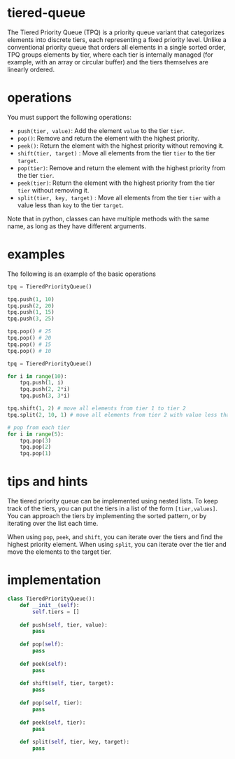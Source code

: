 # tiered-queue
The Tiered Priority Queue (TPQ) is a priority queue variant that categorizes elements into discrete tiers, each representing a fixed priority level. Unlike a conventional priority queue that orders all elements in a single sorted order, TPQ groups elements by tier, where each tier is internally managed (for example, with an array or circular buffer) and the tiers themselves are linearly ordered. 

# operations
You must support the following operations:
- `push(tier, value)`: Add the element `value` to the tier `tier`.
- `pop()`: Remove and return the element with the highest priority. 
- `peek()`: Return the element with the highest priority without removing it. 
- `shift(tier, target)` : Move all elements from the tier `tier` to the tier `target`. 
- `pop(tier)`: Remove and return the element with the highest priority from the tier `tier`. 
- `peek(tier)`: Return the element with the highest priority from the tier `tier` without removing it. 
- `split(tier, key, target)` : Move all elements from the tier `tier` with a value less than `key` to the tier `target`. 

Note that in python, classes can have multiple methods with the same name, as long as they have different arguments.

# examples
The following is an example of the basic operations
```python
tpq = TieredPriorityQueue()

tpq.push(1, 10)
tpq.push(2, 20)
tpq.push(1, 15)
tpq.push(3, 25)

tpq.pop() # 25
tpq.pop() # 20
tpq.pop() # 15
tpq.pop() # 10
```

```python
tpq = TieredPriorityQueue()

for i in range(10):
    tpq.push(1, i)
    tpq.push(2, 2*i)
    tpq.push(3, 3*i)

tpq.shift(1, 2) # move all elements from tier 1 to tier 2
tpq.split(2, 10, 1) # move all elements from tier 2 with value less than 10 to tier 1

# pop from each tier
for i in range(5):
    tpq.pop(3)
    tpq.pop(2) 
    tpq.pop(1)
```

# tips and hints
The tiered priority queue can be implemented using nested lists. To keep track of the tiers, you can put the tiers in a list of the form `[tier,values]`. You can approach the tiers by implementing the sorted pattern, or by iterating over the list each time. 

When using `pop`, `peek`, and `shift`, you can iterate over the tiers and find the highest priority element. When using `split`, you can iterate over the tier and move the elements to the target tier.



# implementation
```python
class TieredPriorityQueue():
    def __init__(self):
        self.tiers = []
    
    def push(self, tier, value):
        pass
    
    def pop(self):
        pass
    
    def peek(self):
        pass
    
    def shift(self, tier, target):
        pass
    
    def pop(self, tier):
        pass
    
    def peek(self, tier):
        pass
    
    def split(self, tier, key, target):
        pass
```


